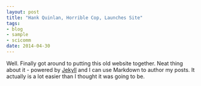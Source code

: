 ```yaml
---
layout: post
title: "Hank Quinlan, Horrible Cop, Launches Site"
tags: 
- blog
- sample
- scicomm
date: 2014-04-30
---
```


Well. Finally got around to putting this old website together. Neat thing about it - powered by [Jekyll](http://jekyllrb.com) and I can use Markdown to author my posts. It actually is a lot easier than I thought it was going to be.
